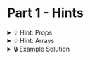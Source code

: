 # Part 1 - Hints

<details>
<summary>💡 Hint: Props </summary>

Remember how to pass props into Components:

```js
function MyComponent({first, second,third}) {
  //...
}

<MyComponent first={true} second='two' third={3}>
```

</details>

<details>
<summary>💡 Hint: Arrays </summary>

You can transform an array of values into an array of Components:

```jsx
data.map(item => <MyComponent key={item.id} first={item.first} second={item.second} third={item.third}>)
```

</details>

<details>
<summary>🔒 Example Solution </summary>
Only check this solution after giving this part a good try!

[🔗 Part 1 Example Solution](https://github.com/neuefische/web-react-recap-project-solution/tree/part-1)

</details>
